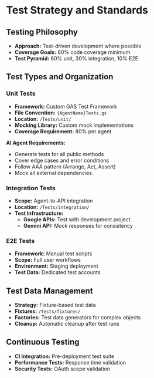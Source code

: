 # Test Strategy and Standards

## Testing Philosophy
- **Approach:** Test-driven development where possible
- **Coverage Goals:** 80% code coverage minimum
- **Test Pyramid:** 60% unit, 30% integration, 10% E2E

## Test Types and Organization

### Unit Tests
- **Framework:** Custom GAS Test Framework
- **File Convention:** `{AgentName}Tests.gs`
- **Location:** `/Tests/unit/`
- **Mocking Library:** Custom mock implementations
- **Coverage Requirement:** 80% per agent

**AI Agent Requirements:**
- Generate tests for all public methods
- Cover edge cases and error conditions
- Follow AAA pattern (Arrange, Act, Assert)
- Mock all external dependencies

### Integration Tests
- **Scope:** Agent-to-API integration
- **Location:** `/Tests/integration/`
- **Test Infrastructure:**
  - **Google APIs:** Test with development project
  - **Gemini API:** Mock responses for consistency

### E2E Tests
- **Framework:** Manual test scripts
- **Scope:** Full user workflows
- **Environment:** Staging deployment
- **Test Data:** Dedicated test accounts

## Test Data Management
- **Strategy:** Fixture-based test data
- **Fixtures:** `/Tests/fixtures/`
- **Factories:** Test data generators for complex objects
- **Cleanup:** Automatic cleanup after test runs

## Continuous Testing
- **CI Integration:** Pre-deployment test suite
- **Performance Tests:** Response time validation
- **Security Tests:** OAuth scope validation
